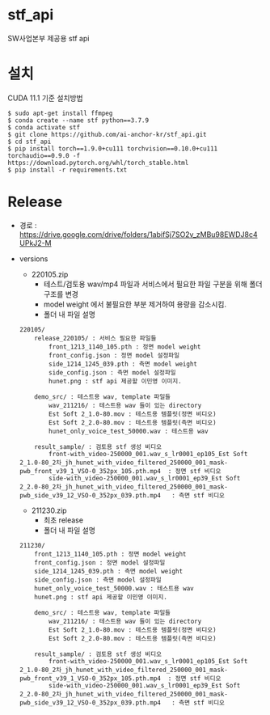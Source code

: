 # stf_api
SW사업본부 제공용 stf api


# 설치
CUDA 11.1 기준  설치방법

```
$ sudo apt-get install ffmpeg
$ conda create --name stf python==3.7.9
$ conda activate stf
$ git clone https://github.com/ai-anchor-kr/stf_api.git
$ cd stf_api
$ pip install torch==1.9.0+cu111 torchvision==0.10.0+cu111 torchaudio==0.9.0 -f https://download.pytorch.org/whl/torch_stable.html
$ pip install -r requirements.txt

```

# Release
* 경로 : https://drive.google.com/drive/folders/1abifSj7SO2v_zMBu98EWDJ8c4UPkJ2-M
* versions
    * 220105.zip
      * 테스트/검토용 wav/mp4 파일과 서비스에서 필요한 파일 구분을 위해 폴더 구조를 변경
      * model weight 에서 불필요한 부분 제거하여 용량을 감소시킴.
      * 폴더 내 파일 설명    
    ```
    220105/
        release_220105/ : 서비스 필요한 파일들
            front_1213_1140_105.pth : 정면 model weight
            front_config.json : 정면 model 설정파일
            side_1214_1245_039.pth : 측면 model weight
            side_config.json : 측면 model 설정파일
            hunet.png : stf api 제공할 이민영 이미지.
            
        demo_src/ : 테스트용 wav, template 파일들
            wav_211216/ : 테스트용 wav 들이 있는 directory
            Est Soft 2_1.0-80.mov : 테스트용 템플릿(정면 비디오)
            Est Soft 2_2.0-80.mov : 테스트용 템플릿(측면 비디오)
            hunet_only_voice_test_50000.wav : 테스트용 wav
            
        result_sample/ : 검토용 stf 생성 비디오
            front-with_video-250000_001.wav_s_lr0001_ep105_Est Soft 2_1.0-80_2차_jh_hunet_with_video_filtered_250000_001_mask-pwb_front_v39_1_VSO-0_352px_105.pth.mp4  : 정면 stf 비디오
            side-with_video-250000_001.wav_s_lr0001_ep39_Est Soft 2_2.0-80_2차_jh_hunet_with_video_filtered_250000_001_mask-pwb_side_v39_12_VSO-0_352px_039.pth.mp4   : 측면 stf 비디오
    
    ```
    * 211230.zip
      * 최초 release
      * 폴더 내 파일 설명
    
    ```
    211230/
        front_1213_1140_105.pth : 정면 model weight
        front_config.json : 정면 model 설정파일
        side_1214_1245_039.pth : 측면 model weight
        side_config.json : 측면 model 설정파일
        hunet_only_voice_test_50000.wav : 테스트용 wav
        hunet.png : stf api 제공할 이민영 이미지.
        
        demo_src/ : 테스트용 wav, template 파일들
            wav_211216/ : 테스트용 wav 들이 있는 directory
            Est Soft 2_1.0-80.mov : 테스트용 템플릿(정면 비디오)
            Est Soft 2_2.0-80.mov : 테스트용 템플릿(측면 비디오)
            
        result_sample/ : 검토용 stf 생성 비디오
            front-with_video-250000_001.wav_s_lr0001_ep105_Est Soft 2_1.0-80_2차_jh_hunet_with_video_filtered_250000_001_mask-pwb_front_v39_1_VSO-0_352px_105.pth.mp4  : 정면 stf 비디오
            side-with_video-250000_001.wav_s_lr0001_ep39_Est Soft 2_2.0-80_2차_jh_hunet_with_video_filtered_250000_001_mask-pwb_side_v39_12_VSO-0_352px_039.pth.mp4   : 측면 stf 비디오
    
    ```

